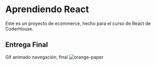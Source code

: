 # Aprendiendo React

Este es un proyecto de ecommerce, hecho para el curso de React de CoderHouse.

## Entrega Final

Gif animado navegación, final
![orange-paper](https://user-images.githubusercontent.com/31665973/128283851-1bc05fae-3920-49e6-aad1-b2cd7278826d.gif)
